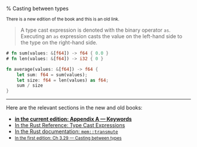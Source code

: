 % Casting between types

<small>There is a new edition of the book and this is an old link.</small>

> A type cast expression is denoted with the binary operator `as`.
> Executing an `as` expression casts the value on the left-hand side to the type on the right-hand side.

```rust
# fn sum(values: &[f64]) -> f64 { 0.0 }
# fn len(values: &[f64]) -> i32 { 0 }

fn average(values: &[f64]) -> f64 {
    let sum: f64 = sum(values);
    let size: f64 = len(values) as f64;
    sum / size
}
```

---

Here are the relevant sections in the new and old books:

* **[in the current edition: Appendix A — Keywords][2]**
* [In the Rust Reference: Type Cast Expressions][3]
* [In the Rust documentation: `mem::transmute`][4]
* <small>[In the first edition: Ch 3.29 — Casting between types][1]</small>


[1]: https://doc.rust-lang.org/1.30.0/book/first-edition/casting-between-types.html
[2]: appendix-01-keywords.html
[3]: ../reference/expressions/operator-expr.html#type-cast-expressions
[4]: https://doc.rust-lang.org/std/mem/fn.transmute.html